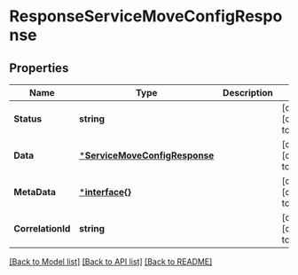 # ResponseServiceMoveConfigResponse

## Properties
Name | Type | Description | Notes
------------ | ------------- | ------------- | -------------
**Status** | **string** |  | [optional] [default to null]
**Data** | [***ServiceMoveConfigResponse**](ServiceMoveConfigResponse.md) |  | [optional] [default to null]
**MetaData** | [***interface{}**](interface{}.md) |  | [optional] [default to null]
**CorrelationId** | **string** |  | [optional] [default to null]

[[Back to Model list]](../README.md#documentation-for-models) [[Back to API list]](../README.md#documentation-for-api-endpoints) [[Back to README]](../README.md)

